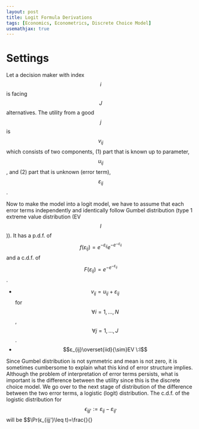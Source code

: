 ```yaml
---
layout: post
title: Logit Formula Derivations
tags: [Economics, Econometrics, Discrete Choice Model]
usemathjax: true
---
```


# Settings

Let a decision maker with index $$i$$ is facing $$J$$ alternatives. The utility from a good $$j$$ is $$v_{ij}$$ which consists of two components, (1) part that is known up to parameter, $$u_{ij}$$, and (2) part that is unknown (error term), $$ɛ_{ij}$$.

Now to make the model into a logit model, we have to assume that each error terms independently and identically follow Gumbel distribution (type 1 extreme value distribution (EV $$I$$)). It has a p.d.f. of $$f(ɛ_{ij})=e^{-ɛ_{ij}}e^{-e^{-ɛ_{ij}}}$$ and a c.d.f. of $$F(ɛ_{ij})=e^{-e^{-ɛ_{ij}}}$$. 
- $$v_{ij}=u_{ij}+ɛ_{ij}$$ for $$\forall i=1,\dots,N$$, $$\forall j=1,\dots,J$$.
- $$ɛ_{ij}\overset{iid}{\sim}EV \:I$$

Since Gumbel distribution is not symmetric and mean is not zero, it is sometimes cumbersome to explain what this kind of error structure implies. Although the problem of interpretation of error terms persists, what is important is the difference between the utility since this is the discrete choice model. We go over to the next stage of distribution of the difference between the two error terms, a logistic (logit) distribution. The c.d.f. of the logistic distribution for $$ϵ_{ijj'}:=ɛ_{ij}-ɛ_{ij'}$$ will be $$\Pr(ϵ_{ijj'}\leq t)=\frac{}{}

